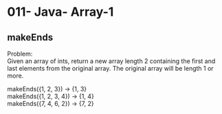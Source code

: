011- Java- Array-1
==================

makeEnds
----------

Problem:  
Given an array of ints, return a new array length 2 containing the first and last elements from the original array. The original array will be length 1 or more. 
>
makeEnds({1, 2, 3}) → {1, 3}  
makeEnds({1, 2, 3, 4}) → {1, 4}  
makeEnds({7, 4, 6, 2}) → {7, 2}  